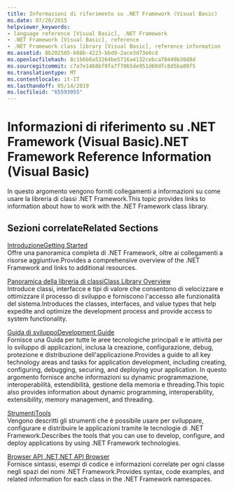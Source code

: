 ```yaml
---
title: Informazioni di riferimento su .NET Framework (Visual Basic)
ms.date: 07/20/2015
helpviewer_keywords:
- language reference [Visual Basic], .NET Framework
- .NET Framework [Visual Basic], reference
- .NET Framework class library [Visual Basic], reference information
ms.assetid: 8b202505-608b-4223-bbd9-2ace3d73e6cd
ms.openlocfilehash: 8c1b6b6a53264be5716a4132cebca78449b30d8d
ms.sourcegitcommit: c7a7e1468bf0fa7f7065de951d60dfc8d5ba89f5
ms.translationtype: MT
ms.contentlocale: it-IT
ms.lasthandoff: 05/14/2019
ms.locfileid: "65593055"
---
```

# <a name="net-framework-reference-information-visual-basic"></a><span data-ttu-id="6e41e-102">Informazioni di riferimento su .NET Framework (Visual Basic)</span><span class="sxs-lookup"><span data-stu-id="6e41e-102">.NET Framework Reference Information (Visual Basic)</span></span>
<span data-ttu-id="6e41e-103">In questo argomento vengono forniti collegamenti a informazioni su come usare la libreria di classi .NET Framework.</span><span class="sxs-lookup"><span data-stu-id="6e41e-103">This topic provides links to information about how to work with the .NET Framework class library.</span></span>  
  
## <a name="related-sections"></a><span data-ttu-id="6e41e-104">Sezioni correlate</span><span class="sxs-lookup"><span data-stu-id="6e41e-104">Related Sections</span></span>  
 [<span data-ttu-id="6e41e-105">Introduzione</span><span class="sxs-lookup"><span data-stu-id="6e41e-105">Getting Started</span></span>](../../framework/get-started/index.md)  
 <span data-ttu-id="6e41e-106">Offre una panoramica completa di .NET Framework, oltre ai collegamenti a risorse aggiuntive.</span><span class="sxs-lookup"><span data-stu-id="6e41e-106">Provides a comprehensive overview of the .NET Framework and links to additional resources.</span></span>  
  
 [<span data-ttu-id="6e41e-107">Panoramica della libreria di classi</span><span class="sxs-lookup"><span data-stu-id="6e41e-107">Class Library Overview</span></span>](../../standard/class-library-overview.md)  
 <span data-ttu-id="6e41e-108">Introduce classi, interfacce e tipi di valore che consentono di velocizzare e ottimizzare il processo di sviluppo e forniscono l'accesso alle funzionalità del sistema.</span><span class="sxs-lookup"><span data-stu-id="6e41e-108">Introduces the classes, interfaces, and value types that help expedite and optimize the development process and provide access to system functionality.</span></span>  
  
 [<span data-ttu-id="6e41e-109">Guida di sviluppo</span><span class="sxs-lookup"><span data-stu-id="6e41e-109">Development Guide</span></span>](../../framework/development-guide.md)  
 <span data-ttu-id="6e41e-110">Fornisce una Guida per tutte le aree tecnologiche principali e le attività per lo sviluppo di applicazioni, inclusa la creazione, configurazione, debug, protezione e distribuzione dell'applicazione.</span><span class="sxs-lookup"><span data-stu-id="6e41e-110">Provides a guide to all key technology areas and tasks for application development, including creating, configuring, debugging, securing, and deploying your application.</span></span> <span data-ttu-id="6e41e-111">In questo argomento fornisce anche informazioni su dynamic programmazione, interoperabilità, estendibilità, gestione della memoria e threading.</span><span class="sxs-lookup"><span data-stu-id="6e41e-111">This topic also provides information about dynamic programming, interoperability, extensibility, memory management, and threading.</span></span>  
  
 [<span data-ttu-id="6e41e-112">Strumenti</span><span class="sxs-lookup"><span data-stu-id="6e41e-112">Tools</span></span>](../../framework/tools/index.md)  
 <span data-ttu-id="6e41e-113">Vengono descritti gli strumenti che è possibile usare per sviluppare, configurare e distribuire le applicazioni tramite le tecnologie di .NET Framework.</span><span class="sxs-lookup"><span data-stu-id="6e41e-113">Describes the tools that you can use to develop, configure, and deploy applications by using .NET Framework technologies.</span></span>  
  
 [<span data-ttu-id="6e41e-114">Browser API .NET</span><span class="sxs-lookup"><span data-stu-id="6e41e-114">.NET API Browser</span></span>](../../../api/index.md)  
 <span data-ttu-id="6e41e-115">Fornisce sintassi, esempi di codice e informazioni correlate per ogni classe negli spazi dei nomi .NET Framework.</span><span class="sxs-lookup"><span data-stu-id="6e41e-115">Provides syntax, code examples, and related information for each class in the .NET Framework namespaces.</span></span>
